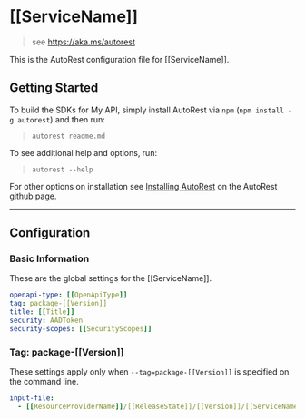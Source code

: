 # [[ServiceName]]

> see https://aka.ms/autorest

This is the AutoRest configuration file for [[ServiceName]].

## Getting Started

To build the SDKs for My API, simply install AutoRest via `npm` (`npm install -g autorest`) and then run:

> `autorest readme.md`

To see additional help and options, run:

> `autorest --help`

For other options on installation see [Installing AutoRest](https://aka.ms/autorest/install) on the AutoRest github page.

---

## Configuration

### Basic Information

These are the global settings for the [[ServiceName]].

```yaml
openapi-type: [[OpenApiType]]
tag: package-[[Version]]
title: [[Title]]
security: AADToken
security-scopes: [[SecurityScopes]]
```

### Tag: package-[[Version]]

These settings apply only when `--tag=package-[[Version]]` is specified on the command line.

```yaml $(tag) == 'package-[[Version]]'
input-file:
  - [[ResourceProviderName]]/[[ReleaseState]]/[[Version]]/[[ServiceName]].json
```
